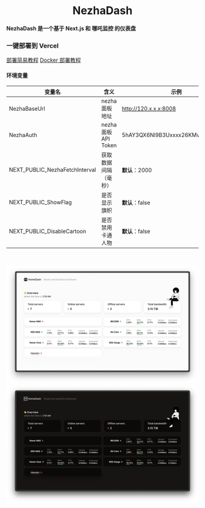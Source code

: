 <h1 align="center">NezhaDash</h1>

<strong>NezhaDash 是一个基于 Next.js 和 哪吒监控 的仪表盘</strong>
<br>

</div>

### 一键部署到 Vercel

[部署简易教程](https://buycoffee.top/blog/tech/nezha)
[Docker 部署教程](https://buycoffee.top/blog/tech/nezha-docker)

#### 环境变量

| 变量名                         | 含义                 | 示例                             |
| ------------------------------ | -------------------- | -------------------------------- |
| NezhaBaseUrl                   | nezha 面板地址       | http://120.x.x.x:8008            |
| NezhaAuth                      | nezha 面板 API Token | 5hAY3QX6Nl9B3Uxxxx26KMvOMyXS1Udi |
| NEXT_PUBLIC_NezhaFetchInterval | 获取数据间隔（毫秒） | **默认**：2000                   |
| NEXT_PUBLIC_ShowFlag           | 是否显示旗帜         | **默认**：false                  |
| NEXT_PUBLIC_DisableCartoon     | 是否禁用卡通人物     | **默认**：false                  |

<br>

![screen-shot-one](/.github/shotOne.png)
![screen-shot-two](/.github/shotTwo.png)
